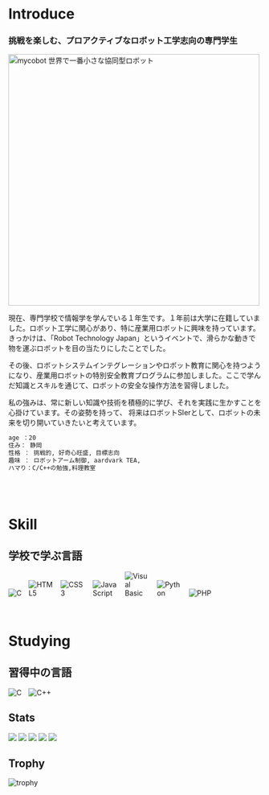 


<h1>Introduce </h1>
<h3>挑戦を楽しむ、プロアクティブなロボット工学志向の専門学生<br></h3>
<img src="" alt="mycobot 世界で一番小さな協同型ロボット" width="500">

現在、専門学校で情報学を学んでいる１年生です。１年前は大学に在籍していました。ロボット工学に関心があり、特に産業用ロボットに興味を持っています。きっかけは、「Robot Technology Japan」というイベントで、滑らかな動きで物を運ぶロボットを目の当たりにしたことでした。<br>

その後、ロボットシステムインテグレーションやロボット教育に関心を持つようになり、産業用ロボットの特別安全教育プログラムに参加しました。ここで学んだ知識とスキルを通じて、ロボットの安全な操作方法を習得しました。<br>

私の強みは、常に新しい知識や技術を積極的に学び、それを実践に生かすことを心掛けています。その姿勢を持って、
将来はロボットSIerとして、ロボットの未来を切り開いていきたいと考えています。


```bash
age ：20
住み： 静岡
性格 ： 挑戦的, 好奇心旺盛, 目標志向
趣味 ： ロボットアーム制御, aardvark TEA,
ハマり：C/C++の勉強,料理教室
```


<br>




<br>
<h1>Skill</h1>
<h2>学校で学ぶ言語</h2>
<p align="left">
  <img src="https://simpleskill.icons.workers.dev/svg?i=c" alt="C" style="max-width:50px;height:auto;margin-right:10px;">
  <img src="https://simpleskill.icons.workers.dev/svg?i=html5" alt="HTML5" style="max-width:50px;height:auto;margin-right:10px;">
  <img src="https://simpleskill.icons.workers.dev/svg?i=css3" alt="CSS3" style="max-width:50px;height:auto;margin-right:10px;">
  <img src="https://simpleskill.icons.workers.dev/svg?i=javascript" alt="JavaScript" style="max-width:50px;height:auto;margin-right:10px;">
  <img src="https://simpleskill.icons.workers.dev/svg?i=visualbasic" alt="Visual Basic" style="max-width:50px;height:auto;margin-right:10px;">
  <img src="https://simpleskill.icons.workers.dev/svg?i=python" alt="Python" style="max-width:50px;height:auto;margin-right:10px;">
  <img src="https://simpleskill.icons.workers.dev/svg?i=php" alt="PHP" style="max-width:50px;height:auto;">
</p>
<br>
<h1>Studying </h1>
<h2>習得中の言語</h2>
<p align="left">
  <img src="https://simpleskill.icons.workers.dev/svg?i=c" alt="C" style="max-width:50px;height:auto;margin-right:10px;">
  <img src="https://simpleskill.icons.workers.dev/svg?i=cplusplus" alt="C++" style="max-width:50px;height:auto;">
</p>



## Stats
![](http://github-profile-summary-cards.vercel.app/api/cards/profile-details?username=noz-matic0&theme=gruvbox)
![](http://github-profile-summary-cards.vercel.app/api/cards/repos-per-language?username=noz-matic0&theme=gruvbox)
![](http://github-profile-summary-cards.vercel.app/api/cards/most-commit-language?username=noz-matic0&theme=gruvbox)
![](http://github-profile-summary-cards.vercel.app/api/cards/stats?username=noz-matic0&theme=gruvbox)
![](http://github-profile-summary-cards.vercel.app/api/cards/productive-time?username=noz-matic0&theme=gruvbox&utcOffset=9)

## Trophy
![trophy](https://github-profile-trophy.vercel.app/?username=noz-matic0&theme=gruvbox)
